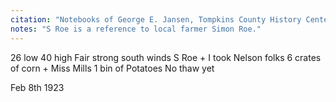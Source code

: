 ```yaml
---
citation: "Notebooks of George E. Jansen, Tompkins County History Center."
notes: "S Roe is a reference to local farmer Simon Roe."
---
```

26 low 40 high Fair strong south winds S Roe + I took Nelson folks 6 crates of corn + Miss Mills 1 bin of Potatoes No thaw yet

Feb 8th 1923
